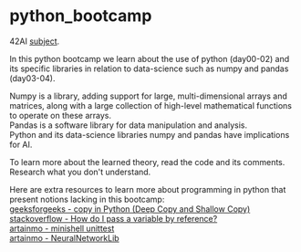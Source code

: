 # python_bootcamp

42AI [subject](https://github.com/42-AI/bootcamp_python).

In this python bootcamp we learn about the use of python (day00-02) and its specific libraries in relation to data-science such as numpy and pandas (day03-04).

Numpy is a library, adding support for large, multi-dimensional arrays and matrices, along with a large collection of high-level mathematical functions to operate on these arrays.<br>
Pandas is a software library for data manipulation and analysis.<br>
Python and its data-science libraries numpy and pandas have implications for AI.

To learn more about the learned theory, read the code and its comments. Research what you don't understand.

Here are extra resources to learn more about programming in python that present notions lacking in this bootcamp:<br>
[geeksforgeeks - copy in Python (Deep Copy and Shallow Copy)](https://www.geeksforgeeks.org/copy-python-deep-copy-shallow-copy/)<br>
[stackoverflow - How do I pass a variable by reference?](https://stackoverflow.com/questions/986006/how-do-i-pass-a-variable-by-reference)<br>
[artainmo - minishell unittest](https://github.com/artainmo/minishell-unittest)<br>
[artainmo - NeuralNetworkLib](https://github.com/artainmo/NeuralNetworkLib)<br>
